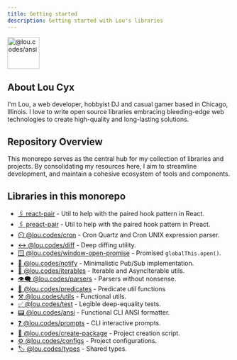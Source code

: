 ```yaml
---
title: Getting started
description: Getting started with Lou's libraries
---
```


<img id="logo" alt="@lou.codes/ansi" src="https://lou.codes/logo.svg" height="72" />

## About Lou Cyx

I'm Lou, a web developer, hobbyist DJ and casual gamer based in Chicago,
Illinois. I love to write open source libraries embracing bleeding-edge web
technologies to create high-quality and long-lasting solutions.

## Repository Overview

This monorepo serves as the central hub for my collection of libraries and
projects. By consolidating my resources here, I aim to streamline development,
and maintain a cohesive ecosystem of tools and components.

## Libraries in this monorepo

-   [🖇️ react-pair][react_pair] - Util to help with the paired hook pattern in
    React.
-   [🖇️ preact-pair][preact_pair] - Util to help with the paired hook pattern in
    Preact.
-   [⏲️ @lou.codes/cron][cron] - Cron Quartz and Cron UNIX expression parser.
-   [↔️ @lou.codes/diff][diff] - Deep diffing utility.
-   [🪟 @lou.codes/window-open-promise][window-open-promise] - Promised
    `globalThis.open()`.
-   [📣 @lou.codes/notify][notify] - Minimalistic Pub/Sub implementation.
-   [🔁 @lou.codes/iterables][iterables] - Iterable and AsyncIterable utils.
-   [👁️‍🗨️ @lou.codes/parsers][parsers] - Parsers without nonsense.
-   [🧐 @lou.codes/predicates][predicates] - Predicate util functions
-   [⚒️ @lou.codes/utils][utils] - Functional utils.
-   [✅ @lou.codes/test][test] - Legible deep-equality tests.
-   [📟 @lou.codes/ansi][ansi] - Functional CLI ANSI formatter.
-   [❓ @lou.codes/prompts][prompts] - CLI interactive prompts.
-   [🚧 @lou.codes/create-package][create-package] - Project creation script.
-   [⚙️ @lou.codes/configs][configs] - Project configurations.
-   [🏷️ @lou.codes/types][types] - Shared types.

<!-- Links -->

[react_pair]: /libraries/react_pair/
[preact_pair]: /libraries/preact_pair/
[cron]: /libraries/lou_codes_cron/
[diff]: /libraries/lou_codes_diff/
[window-open-promise]: /libraries/lou_codes_window_open_promise/
[notify]: /libraries/lou_codes_notify/
[iterables]: /libraries/lou_codes_iterables/
[parsers]: /libraries/lou_codes_parsers/
[predicates]: /libraries/lou_codes_predicates/
[utils]: /libraries/lou_codes_utils/
[test]: /libraries/lou_codes_test/
[ansi]: /libraries/lou_codes_ansi/
[prompts]: /libraries/lou_codes_prompts/
[create-package]: /libraries/lou_codes_create_package/
[configs]: /libraries/lou_codes_configs/
[types]: /libraries/lou_codes_types/
[lou.codes]: /
